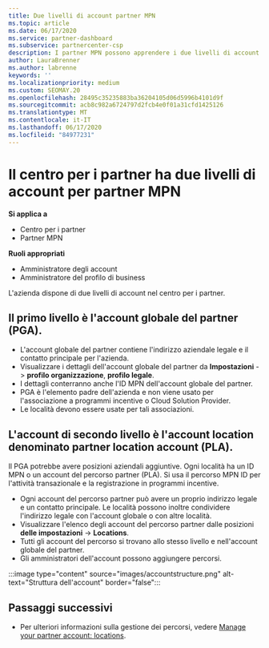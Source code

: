 ```yaml
---
title: Due livelli di account partner MPN
ms.topic: article
ms.date: 06/17/2020
ms.service: partner-dashboard
ms.subservice: partnercenter-csp
description: I partner MPN possono apprendere i due livelli di account nel centro per i partner, l'account globale del partner (PGA) e l'account del partner location (PLA).
author: LauraBrenner
ms.author: labrenne
keywords: ''
ms.localizationpriority: medium
ms.custom: SEOMAY.20
ms.openlocfilehash: 28495c35235883ba36204105d06d5996b4101d9f
ms.sourcegitcommit: acb8c982a6724797d2fcb4e0f01a31cfd1425126
ms.translationtype: MT
ms.contentlocale: it-IT
ms.lasthandoff: 06/17/2020
ms.locfileid: "84977231"
---
```

# <a name="partner-center-has-two-levels-of-accounts-for-mpn-partners"></a>Il centro per i partner ha due livelli di account per partner MPN

**Si applica a**

- Centro per i partner
- Partner MPN

**Ruoli appropriati**

- Amministratore degli account
- Amministratore del profilo di business


L'azienda dispone di due livelli di account nel centro per i partner.

## <a name="the-top-level-is-the-partner-global-account-pga"></a>Il primo livello è l'account globale del partner (PGA).

- L'account globale del partner contiene l'indirizzo aziendale legale e il contatto principale per l'azienda. 
- Visualizzare i dettagli dell'account globale del partner da **Impostazioni**  ->  **profilo organizzazione**, **profilo legale**.
- I dettagli conterranno anche l'ID MPN dell'account globale del partner. 
- PGA è l'elemento padre dell'azienda e non viene usato per l'associazione a programmi incentive o Cloud Solution Provider. 
- Le località devono essere usate per tali associazioni.

## <a name="the-second-level-account-is-the-location-account-called-partner-location-account-pla"></a>L'account di secondo livello è l'account location denominato partner location account (PLA).

Il PGA potrebbe avere posizioni aziendali aggiuntive. Ogni località ha un ID MPN o un account del percorso partner (PLA). Si usa il percorso MPN ID per l'attività transazionale e la registrazione in programmi incentive.

- Ogni account del percorso partner può avere un proprio indirizzo legale e un contatto principale. Le località possono inoltre condividere l'indirizzo legale con l'account globale o con altre località.
- Visualizzare l'elenco degli account del percorso partner dalle posizioni **delle impostazioni**  ->  **Locations**.
- Tutti gli account del percorso si trovano allo stesso livello e nell'account globale del partner.
- Gli amministratori dell'account possono aggiungere percorsi.

:::image type="content" source="images/accountstructure.png" alt-text="Struttura dell'account" border="false":::

## <a name="next-steps"></a>Passaggi successivi

- Per ulteriori informazioni sulla gestione dei percorsi, vedere [Manage your partner account: locations](manage-locations.md).
